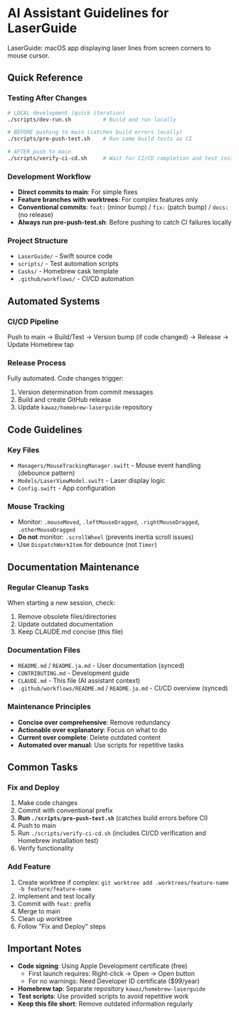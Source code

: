 # AI Assistant Guidelines for LaserGuide

LaserGuide: macOS app displaying laser lines from screen corners to mouse cursor.

## Quick Reference

### Testing After Changes
```bash
# LOCAL development (quick iteration)
./scripts/dev-run.sh          # Build and run locally

# BEFORE pushing to main (catches build errors locally)
./scripts/pre-push-test.sh    # Run same build tests as CI

# AFTER push to main
./scripts/verify-ci-cd.sh     # Wait for CI/CD completion and test installation
```

### Development Workflow
- **Direct commits to main**: For simple fixes
- **Feature branches with worktrees**: For complex features only
- **Conventional commits**: `feat:` (minor bump) / `fix:` (patch bump) / `docs:` (no release)
- **Always run pre-push-test.sh**: Before pushing to catch CI failures locally

### Project Structure
- `LaserGuide/` - Swift source code
- `scripts/` - Test automation scripts
- `Casks/` - Homebrew cask template
- `.github/workflows/` - CI/CD automation

## Automated Systems

### CI/CD Pipeline
Push to main → Build/Test → Version bump (if code changed) → Release → Update Homebrew tap

### Release Process
Fully automated. Code changes trigger:
1. Version determination from commit messages
2. Build and create GitHub release
3. Update `kawaz/homebrew-laserguide` repository

## Code Guidelines

### Key Files
- `Managers/MouseTrackingManager.swift` - Mouse event handling (debounce pattern)
- `Models/LaserViewModel.swift` - Laser display logic
- `Config.swift` - App configuration

### Mouse Tracking
- Monitor: `.mouseMoved`, `.leftMouseDragged`, `.rightMouseDragged`, `.otherMouseDragged`
- **Do not** monitor: `.scrollWheel` (prevents inertia scroll issues)
- Use `DispatchWorkItem` for debounce (not `Timer`)

## Documentation Maintenance

### Regular Cleanup Tasks
When starting a new session, check:
1. Remove obsolete files/directories
2. Update outdated documentation
3. Keep CLAUDE.md concise (this file)

### Documentation Files
- `README.md` / `README.ja.md` - User documentation (synced)
- `CONTRIBUTING.md` - Development guide
- `CLAUDE.md` - This file (AI assistant context)
- `.github/workflows/README.md` / `README.ja.md` - CI/CD overview (synced)

### Maintenance Principles
- **Concise over comprehensive**: Remove redundancy
- **Actionable over explanatory**: Focus on what to do
- **Current over complete**: Delete outdated content
- **Automated over manual**: Use scripts for repetitive tasks

## Common Tasks

### Fix and Deploy
1. Make code changes
2. Commit with conventional prefix
3. **Run `./scripts/pre-push-test.sh`** (catches build errors before CI)
4. Push to main
5. Run `./scripts/verify-ci-cd.sh` (includes CI/CD verification and Homebrew installation test)
6. Verify functionality

### Add Feature
1. Create worktree if complex: `git worktree add .worktrees/feature-name -b feature/feature-name`
2. Implement and test locally
3. Commit with `feat:` prefix
4. Merge to main
5. Clean up worktree
6. Follow "Fix and Deploy" steps

## Important Notes
- **Code signing**: Using Apple Development certificate (free)
  - First launch requires: Right-click → Open → Open button
  - For no warnings: Need Developer ID certificate ($99/year)
- **Homebrew tap**: Separate repository `kawaz/homebrew-laserguide`
- **Test scripts**: Use provided scripts to avoid repetitive work
- **Keep this file short**: Remove outdated information regularly
